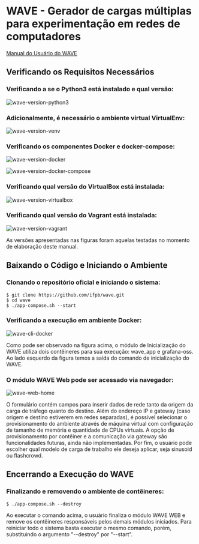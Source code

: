 # WAVE - Gerador de cargas múltiplas para experimentação em redes de computadores

[Manual do Usuário do WAVE](Manual_do_Usuario_do_WAVE.pdf)

## Verificando os Requisitos Necessários

### Verificando a se o Python3 está instalado e qual versão:

![wave-version-python3](https://user-images.githubusercontent.com/79940823/227387336-5cf0f04e-d74d-4107-b1c2-121accc85cf9.png)

### Adicionalmente, é necessário o ambiente virtual VirtualEnv:

![wave-version-venv](https://user-images.githubusercontent.com/79940823/227387419-f8e7fa75-5c76-43f3-be66-4af4b83c5b2e.png)


### Verificando os componentes Docker e docker-compose:

![wave-version-docker](https://user-images.githubusercontent.com/79940823/227387459-b2ac5df2-aa2a-4a2e-9487-dac1e23f2dad.png)

![wave-version-docker-compose](https://user-images.githubusercontent.com/79940823/227387519-fb43dd4b-1826-4065-931e-4088bc64f132.png)

### Verificando qual versão do VirtualBox está instalada:

![wave-version-virtualbox](https://user-images.githubusercontent.com/79940823/227387550-05df777e-e121-4f49-b1ff-753dd32b4489.png)

### Verificando qual versão do Vagrant está instalada:

![wave-version-vagrant](https://user-images.githubusercontent.com/79940823/227387581-f5448336-2242-438f-b70c-8aa410fefca3.png)

As versões apresentadas nas figuras foram aquelas testadas no momento de elaboração deste manual.

## Baixando o Código e Iniciando o Ambiente

### Clonando o repositório oficial e iniciando o sistema:

```
$ git clone https://github.com/ifpb/wave.git
$ cd wave
$ ./app-compose.sh --start
```

### Verificando a execução em ambiente Docker:

![wave-cli-docker](https://user-images.githubusercontent.com/79940823/227387624-3d84cb78-2fe4-4b6d-8c37-09f71cf9eb9d.png)

Como pode ser observado na figura acima, o módulo de Inicialização do WAVE utiliza dois contêineres para sua execução: wave_app e grafana-oss. Ao lado esquerdo da figura temos a saída do comando de inicialização do WAVE.

### O módulo WAVE Web pode ser acessado via navegador:

![wave-web-home](https://user-images.githubusercontent.com/79940823/227392316-1a45422c-8d38-4562-9094-6a39302bae98.png)

O formulário contém campos para inserir dados de rede tanto da origem da carga de tráfego quanto do destino. Além do endereço IP e gateway (caso origem e destino estiverem em redes separadas), é possível selecionar o provisionamento do ambiente através de máquina virtual com configuração de tamanho de memória e quantidade de CPUs virtuais. A opção de provisionamento por contêiner e a comunicação via gateway são funcionalidades futuras, ainda não implementadas. Por fim, o usuário pode escolher qual modelo de carga de trabalho ele deseja aplicar, seja sinusoid ou flashcrowd.

## Encerrando a Execução do WAVE

### Finalizando e removendo o ambiente de contêineres:

```
$ ./app-compose.sh --destroy
```

Ao executar o comando acima, o usuário finaliza o módulo WAVE WEB e remove os contêineres responsáveis pelos demais módulos iniciados. Para reiniciar todo o sistema basta executar o mesmo comando, porém, substituindo o argumento "--destroy" por "--start".
